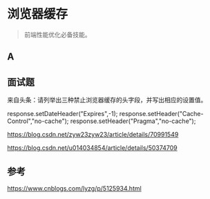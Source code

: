 # 浏览器缓存

> 前端性能优化必备技能。

## A

## 面试题

来自头条：请列举出三种禁止浏览器缓存的头字段，并写出相应的设置值。

response.setDateHeader("Expires",-1);
response.setHeader("Cache-Control","no-cache"); 
response.setHeader("Pragma","no-cache"); 

https://blog.csdn.net/zyw23zyw23/article/details/70991549

https://blog.csdn.net/u014034854/article/details/50374709

## 参考

https://www.cnblogs.com/lyzg/p/5125934.html


